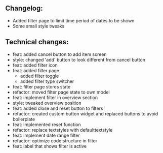 ## Changelog:
- Added filter page to limit time period of dates to be shown
- Some small style tweaks


## Technical changes:
- feat: added cancel button to add item screen
- style: changed 'add' button to look different from cancel button
- feat: added filter icon
- feat: added filter page
  - added filter toggle
  - added filter type switcher
- feat: filter page stores state
- refactor: moved filter page state to own model
- feat: implement filter in overview section
- style: tweaked overview position
- feat: added close and reset button to filters
- refactor: created custom button widget and replaced buttons to avoid boilerplate
- feat: implemented reset function
- refactor: replace textstyles with defaulttextstyle
- feat: implement date range filter
- refactor: optimize code structure in filter
- feat: label that shows filter is active